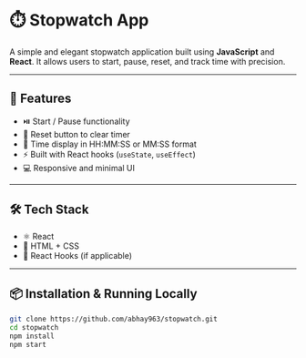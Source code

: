 # ⏱️ Stopwatch App

A simple and elegant stopwatch application built using **JavaScript** and **React**. It allows users to start, pause, reset, and track time with precision.

---

## 🚀 Features

- ⏯️ Start / Pause functionality  
- 🔁 Reset button to clear timer  
- 🧮 Time display in HH:MM:SS or MM:SS format  
- ⚡ Built with React hooks (`useState`, `useEffect`)  
- 💻 Responsive and minimal UI  

---

## 🛠️ Tech Stack

- ⚛️ React
- 💅 HTML + CSS  
- 🧠 React Hooks (if applicable)

---

## 📦 Installation & Running Locally

```bash
git clone https://github.com/abhay963/stopwatch.git
cd stopwatch
npm install
npm start
